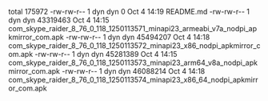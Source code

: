 total 175972
-rw-rw-r-- 1 dyn dyn        0 Oct  4 14:19 README.md
-rw-rw-r-- 1 dyn dyn 43319463 Oct  4 14:15 com_skype_raider_8_76_0_118_1250113571_minapi23_armeabi_v7a_nodpi_apkmirror_com.apk
-rw-rw-r-- 1 dyn dyn 45494207 Oct  4 14:18 com_skype_raider_8_76_0_118_1250113572_minapi23_x86_nodpi_apkmirror_com.apk
-rw-rw-r-- 1 dyn dyn 45281389 Oct  4 14:15 com_skype_raider_8_76_0_118_1250113573_minapi23_arm64_v8a_nodpi_apkmirror_com.apk
-rw-rw-r-- 1 dyn dyn 46088214 Oct  4 14:18 com_skype_raider_8_76_0_118_1250113574_minapi23_x86_64_nodpi_apkmirror_com.apk
